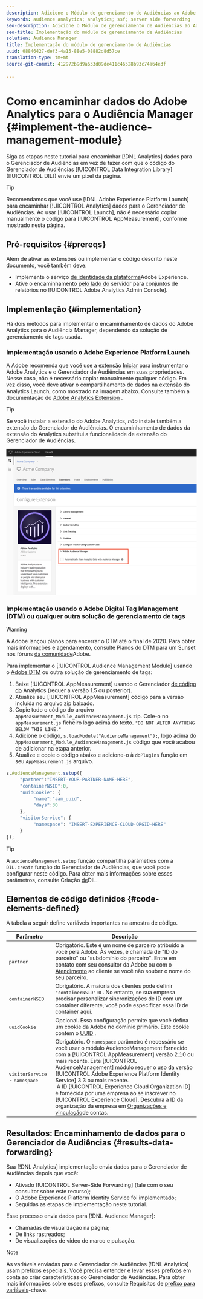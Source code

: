 ```yaml
---
description: Adicione o Módulo de gerenciamento de Audiências ao Adobe Analytics AppMeasurement para encaminhar os dados do Analytics para o Audiência Manager, em vez de fazer com que o código da Biblioteca de integração de dados (DIL) do Audiência Manager envie um pixel da página.
keywords: audience analytics; analytics; ssf; server side forwarding
seo-description: Adicione o Módulo de gerenciamento de Audiências ao Adobe Analytics AppMeasurement para encaminhar os dados do Analytics para o Audiência Manager, em vez de fazer com que o código da Biblioteca de integração de dados (DIL) do Audiência Manager envie um pixel da página.
seo-title: Implementação do módulo de gerenciamento de Audiências
solution: Audience Manager
title: Implementação do módulo de gerenciamento de Audiências
uuid: 08846427-def3-4a15-88e5-08882d8d57ce
translation-type: tm+mt
source-git-commit: 412972b9d9a633d09de411c46528b93c74a64e3f

---
```



# Como encaminhar dados do Adobe Analytics para o Audiência Manager {#implement-the-audience-management-module}

Siga as etapas neste tutorial para encaminhar [!DNL Analytics] dados para o Gerenciador de Audiências em vez de fazer com que o código do Gerenciador de Audiências [!UICONTROL Data Integration Library] ([!UICONTROL DIL]) envie um pixel da página.

>[!TIP]
>
>Recomendamos que você use [!DNL Adobe Experience Platform Launch] para encaminhar [!UICONTROL Analytics] dados para o Gerenciador de Audiências. Ao usar [!UICONTROL Launch], não é necessário copiar manualmente o código para [!UICONTROL AppMeasurement], conforme mostrado nesta página.

## Pré-requisitos {#prereqs}

Além de ativar as extensões ou implementar o código descrito neste documento, você também deve:

* Implemente o serviço [de identidade da plataforma](https://docs.adobe.com/content/help/en/id-service/using/home.html)Adobe Experience.
* Ative o encaminhamento [pelo lado do](https://docs.adobe.com/help/en/analytics/admin/admin-tools/server-side-forwarding/ssf.html) servidor para conjuntos de relatórios no [!UICONTROL Adobe Analytics Admin Console].

## Implementação {#implementation}

Há dois métodos para implementar o encaminhamento de dados do Adobe Analytics para o Audiência Manager, dependendo da solução de gerenciamento de tags usada.

### Implementação usando o Adobe Experience Platform Launch

A Adobe recomenda que você use a extensão [Iniciar](https://docs.adobe.com/content/help/en/launch/using/overview.html) para instrumentar o Adobe Analytics e o Gerenciador de Audiências em suas propriedades. Nesse caso, não é necessário copiar manualmente qualquer código. Em vez disso, você deve ativar o compartilhamento de dados na extensão do Analytics Launch, como mostrado na imagem abaixo. Consulte também a documentação do [Adobe Analytics Extension](https://docs.adobe.com/content/help/en/launch/using/extensions-ref/adobe-extension/analytics-extension/overview.html#adobe-audience-manager) .

>[!TIP]
>
>Se você instalar a extensão do Adobe Analytics, *não* instale também a extensão do Gerenciador de Audiências. O encaminhamento de dados da extensão do Analytics substitui a funcionalidade de extensão do Gerenciador de Audiências.

![Como ativar o compartilhamento de dados da extensão do Adobe Analytics para o Gerenciador de Audiências](/help/using/integration/assets/analytics-to-aam.png)

### Implementação usando o Adobe Digital Tag Management (DTM) ou qualquer outra solução de gerenciamento de tags


>[!WARNING]
>
>A Adobe lançou planos para encerrar o DTM até o final de 2020. Para obter mais informações e agendamento, consulte Planos do DTM para um Sunset nos fóruns [da comunidade](https://forums.adobe.com/community/experience-cloud/platform/launch/blog/2018/10/05/dtm-plans-for-a-sunset)Adobe.

Para implementar o [!UICONTROL Audience Management Module] usando o [Adobe DTM](https://docs.adobe.com/content/help/en/dtm/using/dtm-home.html) ou outra solução de gerenciamento de tags:

1. Baixe [!UICONTROL AppMeasurement] usando o Gerenciador [de código do](https://docs.adobe.com/content/help/en/analytics/admin/admin-tools/code-manager-admin.html) Analytics (requer a versão 1.5 ou posterior).
1. Atualize seu [!UICONTROL AppMeasurement] código para a versão incluída no arquivo zip baixado.
1. Copie todo o código do arquivo `AppMeasurement_Module_AudienceManagement.js` zip. Cole-o no `appMeasurement.js` ficheiro logo acima do texto. `"DO NOT ALTER ANYTHING BELOW THIS LINE."`
1. Adicione o código, `s.loadModule("AudienceManagement");`, logo acima do `AppMeasurement_Module_AudienceManagement.js` código que você acabou de adicionar na etapa anterior.
1. Atualize e copie o código abaixo e adicione-o à `doPlugins` função em seu `AppMeasurement.js` arquivo.

```js
s.AudienceManagement.setup({ 
     "partner":"INSERT-YOUR-PARTNER-NAME-HERE", 
     "containerNSID":0, 
     "uuidCookie": { 
          "name":"aam_uuid", 
          "days":30
     },
     "visitorService": {
          "namespace": "INSERT-EXPERIENCE-CLOUD-ORGID-HERE" 
     } 
});
```

>[!TIP]
>
>A `audienceManagement.setup` função compartilha parâmetros com a `DIL.create` função do Gerenciador de Audiências, que você pode configurar neste código. Para obter mais informações sobre esses parâmetros, consulte Criação [de](../../dil/dil-class-overview/dil-create.md#dil-create)DIL.

## Elementos de código definidos {#code-elements-defined}

A tabela a seguir define variáveis importantes na amostra de código.

| Parâmetro | Descrição |
|--- |--- |
| `partner` | Obrigatório. Este é um nome de parceiro atribuído a você pela Adobe. Às vezes, é chamada de &quot;ID do parceiro&quot; ou &quot;subdomínio do parceiro&quot;.  Entre em contato com seu consultor da Adobe ou com o [Atendimento](https://helpx.adobe.com/marketing-cloud/contact-support.html) ao cliente se você não souber o nome do seu parceiro. |
| `containerNSID` | Obrigatório. A maioria dos clientes pode definir `"containerNSID":0` . No entanto, se sua empresa precisar personalizar sincronizações de ID com um container diferente, você pode especificar essa ID de container aqui. |
| `uuidCookie` | Opcional. Essa configuração permite que você defina um cookie da Adobe no domínio primário. Este cookie contém o [UUID](../../reference/ids-in-aam.md) . |
| `visitorService` - `namespace` | Obrigatório. O `namespace` parâmetro é necessário se você usar o módulo AudienceManagement fornecido com a [!UICONTROL AppMeasurement] versão 2.10 ou mais recente. Este [!UICONTROL AudienceManagement] módulo requer o uso da versão [!UICONTROL Adobe Experience Platform Identity Service] 3.3 ou mais recente. <br> A ID [!UICONTROL Experience Cloud Organization ID] é fornecida por uma empresa ao se inscrever no [!UICONTROL Experience Cloud]. Descubra a ID da organização da empresa em [Organizações e vinculação](https://docs.adobe.com/content/help/en/core-services/interface/manage-users-and-products/organizations.html)de contas. |

## Resultados: Encaminhamento de dados para o Gerenciador de Audiências {#results-data-forwarding}

Sua [!DNL Analytics] implementação envia dados para o Gerenciador de Audiências depois que você:

* Ativado [!UICONTROL Server-Side Forwarding] (fale com o seu consultor sobre este recurso);
* O Adobe Experience Platform Identity Service foi implementado;
* Seguidas as etapas de implementação neste tutorial.

Esse processo envia dados para [!DNL Audience Manager]:

* Chamadas de visualização na página;
* De links rastreados;
* De visualizações de vídeo de marco e pulsação.

>[!NOTE]
>
>As variáveis enviadas para o Gerenciador de Audiências [!DNL Analytics] usam prefixos especiais. Você precisa entender e levar esses prefixos em conta ao criar características do Gerenciador de Audiências. Para obter mais informações sobre esses prefixos, consulte Requisitos de [prefixo para variáveis](../../features/traits/trait-variable-prefixes.md)-chave.